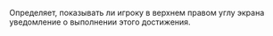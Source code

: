 Определяет, показывать ли игроку в верхнем правом углу экрана уведомление о выполнении этого достижения.